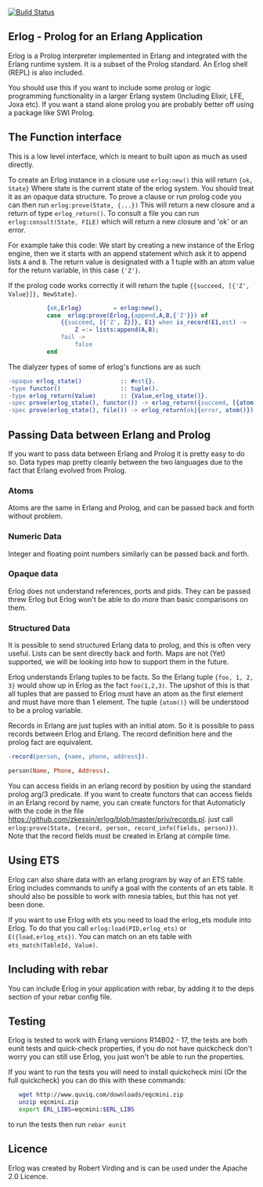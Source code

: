 
[![Build Status](https://travis-ci.org/zkessin/erlog.svg?branch=master)](https://travis-ci.org/zkessin/erlog)

## Erlog - Prolog for an Erlang Application

Erlog is a Prolog interpreter implemented in Erlang and integrated
with the Erlang runtime system. It is a subset of the Prolog standard.
An Erlog shell (REPL) is also included.


You should use this if you want to include some prolog or logic
programming functionality in a larger Erlang system (Including Elixir,
LFE, Joxa etc). If you want a stand alone prolog you are probably
better off using a package like SWI Prolog.


## The Function interface

This is a low level interface, which is meant to built upon as much as used directly.



To create an Erlog instance in a closure use `erlog:new()` this will
return `{ok, State}` Where state is the current state of the erlog
system. You should treat it as an opaque data structure. To prove a
clause or run prolog code you can then run `erlog:prove(State, {...})`
This will return a new closure and a return of type
`erlog_return()`. To consult a file you can run `erlog:consult(State,
FILE)` which will return a new closure and 'ok' or an error.

For example take this code:
We start by creating a new instance of the Erlog engine, then we 
it starts with an append statement which ask it to append lists `A`
and `B`. The return value is designated with a 1 tuple with an atom
value for the return variable, in this case `{'Z'}`. 

If the prolog code works correctly it will return the tuple `{{succeed,
[{'Z', Value}]}, NewState}`. 



````erlang
           {ok,Erlog}         = erlog:new(),
           case  erlog:prove(Erlog,{append,A,B,{'Z'}}) of
               {{succeed, [{'Z', Z}]}, E1} when is_record(E1,est) ->
                   Z =:= lists:append(A,B);
               fail ->
                   false
           end
````

The dialyzer types of some of erlog's functions are as such

````erlang
-opaque erlog_state()			:: #est{}.
-type functor()                 :: tuple().
-type erlog_return(Value)		:: {Value,erlog_state()}.
-spec prove(erlog_state(), functor()) -> erlog_return({succeed, [{atom(), any()}]}|fail).
-spec prove(erlog_state(), file()) -> erlog_return(ok|{error, atom()}).


````


## Passing Data between Erlang and Prolog

If you want to pass data between Erlang and Prolog it is pretty easy
to do so. Data types map pretty cleanly between the two languages due
to the fact that Erlang evolved from Prolog. 

### Atoms
Atoms are the same in Erlang and Prolog, and can be passed back and
forth without problem.

### Numeric Data 
Integer and floating point numbers similarly can be passed back and
forth. 

### Opaque data

Erlog does not understand references, ports and pids. They can be
passed threw Erlog but Erlog won't be able to do more than basic
comparisons on them.


### Structured Data

It is possible to send structured Erlang data to prolog, and this is
often very useful. Lists can be sent directly back and forth. Maps are
not (Yet) supported, we will be looking into how to support them in
the future. 

Erlog understands Erlang tuples to be facts. So the Erlang tuple
`{foo, 1, 2, 3}` would show up in Erlog as the fact `foo(1,2,3)`. The
upshot of this is that all tuples that are passed to Erlog must have
an atom as the first element and must have more than 1 element. The
tuple `{atom()}` will be understood to be a prolog variable. 

Records in Erlang are just tuples with an initial atom. So it is
possible to pass records between Erlog and Erlang. The record
definition here and the prolog fact are equivalent. 

````erlang
-record(person, {name, phone, address}).
````

````prolog
person(Name, Phone, Address).
````

You can access fields in an erlang record by position by using the
standard prolog arg/3 predicate.  If you want to create functors that
can access fields in an Erlang record by name, you can create functors
for that Automaticly with the code in the file
https://github.com/zkessin/erlog/blob/master/priv/records.pl. just
call `erlog:prove(State, {record, person, record_info(fields,
person)})`. Note that the record fields must be created in Erlang at
compile time.

## Using ETS

Erlog can also share data with an erlang program by way of an ETS
table. Erlog includes commands to unify a goal with the contents of an
ets table. It should also be possible to work with mnesia tables, but
this has not yet been done.

If you want to use Erlog with ets you need to load the erlog_ets
module into Erlog. To do that you call `erlog:load(PID,erlog_ets)` or
`E({load,erlog_ets})`. You can match on an ets table with
`ets_match(TableId, Value)`.


## Including with rebar

You can include Erlog in your application with rebar, by adding it to
the deps section of your rebar config file.

## Testing

Erlog is tested to work with Erlang versions R14B02 - 17, the tests
are both eunit tests and quick-check properties, if you do not have
quickcheck don't worry you can still use Erlog, you just won't be able
to run the properties.

If you want to run the tests you will need to install quickcheck mini
(Or the full quickcheck) you can do this with these commands:

````bash
   wget http://www.quviq.com/downloads/eqcmini.zip
   unzip eqcmini.zip
   export ERL_LIBS=eqcmini:$ERL_LIBS
````

to run the tests then run `rebar eunit`

## Licence 

Erlog was created by Robert Virding and is can be used under the
Apache 2.0 Licence. 

